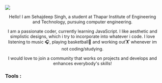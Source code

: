 <img src="https://github.com/GH3DORA/GH3DORA/assets/147273921/bb3a3520-e25a-49a6-8046-dc8ed99b4d23">

<p align="center">
Hello! I am Sehajdeep Singh, a student at Thapar Institute of Engineering and Technology, pursuing computer engineering.</p>

<p align="center">I am a passionate coder, currently learning JavaScript. I like aesthetic and simplistic designs, which i try to incorporate into whatever i code.
I love listening to music 🎧, playing basketball🏀 and working out🏋 whenever im not coding/studying.</p>

<p align="center">I would love to join a community that works on projects and develops and enhances everybody's skills!</p>

<h3>Tools :</h3>
<p></p>


<!--
**GH3DORA/GH3DORA** is a ✨ _special_ ✨ repository because its `README.md` (this file) appears on your GitHub profile.

Here are some ideas to get you started:

- 🔭 I’m currently working on ...
- 🌱 I’m currently learning ...
- 👯 I’m looking to collaborate on ...
- 🤔 I’m looking for help with ...
- 💬 Ask me about ...
- 📫 How to reach me: ...
- 😄 Pronouns: ...
- ⚡ Fun fact: ...
-->
